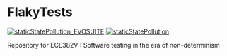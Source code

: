 # FlakyTests
[![staticStatePollution_EVOSUITE](https://github.com/1sand0s/FlakyTests/actions/workflows/staticStatePollution_EVOSUITE.yml/badge.svg)](https://github.com/1sand0s/FlakyTests/actions/workflows/staticStatePollution_EVOSUITE.yml)
[![staticStatePollution](https://github.com/1sand0s/FlakyTests/actions/workflows/staticStatePollution.yml/badge.svg)](https://github.com/1sand0s/FlakyTests/actions/workflows/staticStatePollution.yml)

Repository for ECE382V : Software testing in the era of non-determinism

